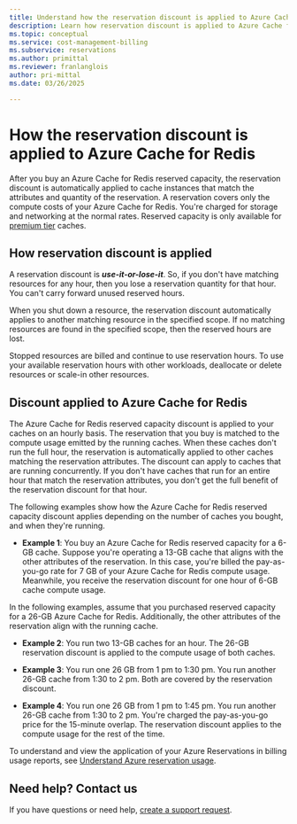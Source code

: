```yaml
---
title: Understand how the reservation discount is applied to Azure Cache for Redis | Microsoft Docs
description: Learn how reservation discount is applied to Azure Cache for Redis instances.
ms.topic: conceptual
ms.service: cost-management-billing
ms.subservice: reservations
ms.author: primittal
ms.reviewer: franlanglois
author: pri-mittal
ms.date: 03/26/2025

---
```


# How the reservation discount is applied to Azure Cache for Redis

After you buy an Azure Cache for Redis reserved capacity, the reservation discount is automatically applied to cache instances that match the attributes and quantity of the reservation. A reservation covers only the compute costs of your Azure Cache for Redis. You're charged for storage and networking at the normal rates. Reserved capacity is only available for [premium tier](../../azure-cache-for-redis/quickstart-create-redis.md) caches.

## How reservation discount is applied

A reservation discount is ***use-it-or-lose-it***. So, if you don't have matching resources for any hour, then you lose a reservation quantity for that hour. You can't carry forward unused reserved hours.

When you shut down a resource, the reservation discount automatically applies to another matching resource in the specified scope. If no matching resources are found in the specified scope, then the reserved hours are lost.

Stopped resources are billed and continue to use reservation hours. To use your available reservation hours with other workloads, deallocate or delete resources or scale-in other resources.

## Discount applied to Azure Cache for Redis

The Azure Cache for Redis reserved capacity discount is applied to your caches on an hourly basis. The reservation that you buy is matched to the compute usage emitted by the running caches. When these caches don't run the full hour, the reservation is automatically applied to other caches matching the reservation attributes. The discount can apply to caches that are running concurrently. If you don't have caches that run for an entire hour that match the reservation attributes, you don't get the full benefit of the reservation discount for that hour.

The following examples show how the Azure Cache for Redis reserved capacity discount applies depending on the number of caches you bought, and when they're running.

* **Example 1**: You buy an Azure Cache for Redis reserved capacity for a 6-GB cache. Suppose you're operating a 13-GB cache that aligns with the other attributes of the reservation. In this case, you're billed the pay-as-you-go rate for 7 GB of your Azure Cache for Redis compute usage. Meanwhile, you receive the reservation discount for one hour of 6-GB cache compute usage.

In the following examples, assume that you purchased reserved capacity for a 26-GB Azure Cache for Redis. Additionally, the other attributes of the reservation align with the running cache.

* **Example 2**: You run two 13-GB caches for an hour. The 26-GB reservation discount is applied to the compute usage of both caches.

* **Example 3**: You run one 26 GB from 1 pm to 1:30 pm. You run another 26-GB cache from 1:30 to 2 pm. Both are covered by the reservation discount.

* **Example 4**: You run one 26 GB from 1 pm to 1:45 pm. You run another 26-GB cache from 1:30 to 2 pm. You're charged the pay-as-you-go price for the 15-minute overlap. The reservation discount applies to the compute usage for the rest of the time.

To understand and view the application of your Azure Reservations in billing usage reports, see [Understand Azure reservation usage](./understand-reserved-instance-usage-ea.md).

## Need help? Contact us
If you have questions or need help, [create a support request](https://go.microsoft.com/fwlink/?linkid=2083458).
